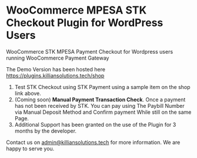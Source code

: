 # WooCommerce MPESA STK Checkout Plugin for WordPress Users
WooCommerce STK MPESA Payment Checkout for Wordpress users running WooCommerce Payment Gateway

The Demo Version has been hosted here https://plugins.killiansolutions.tech/shop

1. Test STK Checkout using STK Payment using a sample item on the shop link above.
2. (Coming soon) <b>Manual Payment Transaction Check</b>. Once a payment has not been received by STK. You can pay using The Paybill Number via Manual Deposit Method and 
Confirm payment While still on the same Page.
3. Additional Support has been granted on the use of the Plugin for 3 months by the developer.

Contact us on admin@killiansolutions.tech for more information. We are happy to serve you.
